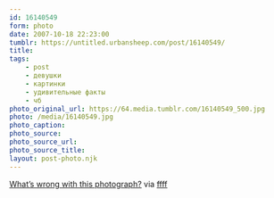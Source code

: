```yaml
---
id: 16140549
form: photo
date: 2007-10-18 22:23:00
tumblr: https://untitled.urbansheep.com/post/16140549/
title:
tags:
    - post
    - девушки
    - картинки
    - удивительные факты
    - чб
photo_original_url: https://64.media.tumblr.com/16140549_500.jpg
photo: /media/16140549.jpg
photo_caption: 
photo_source:
photo_source_url:
photo_source_title:
layout: post-photo.njk
---
```


<p><a href="http://mrlim.isthebest.net/2007/10/02/whats-wrong-with-this-photograph/">What’s wrong with this photograph?</a> via <a href="http://ffffound.com/image/a7493c5a06bc3248d4fd7e26590b3751a6b347d3">ffff</a></p>
